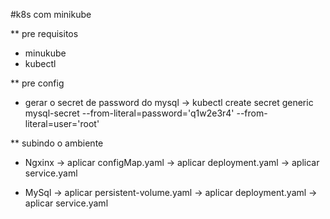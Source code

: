 #k8s com minikube

** pre requisitos
 - minukube
 - kubectl

** pre config
 - gerar o secret de password do mysql
   -> kubectl create secret generic mysql-secret --from-literal=password='q1w2e3r4' --from-literal=user='root'

** subindo o ambiente
 - Ngxinx
   -> aplicar configMap.yaml
   -> aplicar deployment.yaml
   -> aplicar service.yaml

 - MySql
   -> aplicar persistent-volume.yaml
   -> aplicar deployment.yaml
   -> aplicar service.yaml
